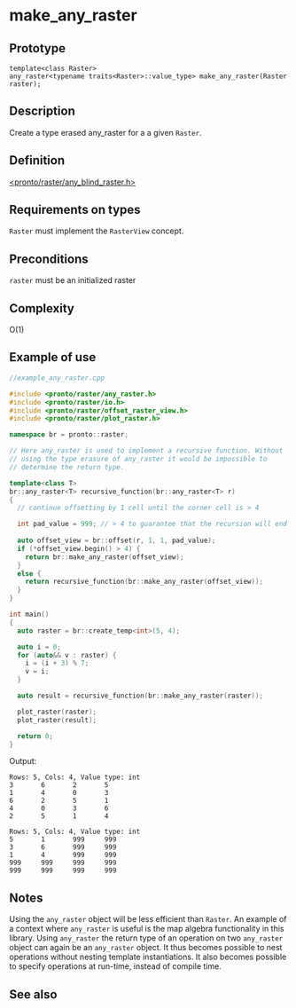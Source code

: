 # make_any_raster
## Prototype
```cpptemplate
template<class Raster> 
any_raster<typename traits<Raster>::value_type> make_any_raster(Raster raster);
```
## Description
Create a type erased any_raster for a a given `Raster`. 

## Definition
[<pronto/raster/any_blind_raster.h>](./../../include/pronto/raster/any_blind_raster.h)

## Requirements on types
`Raster` must implement the `RasterView` concept.

## Preconditions
`raster` must be an initialized raster 

## Complexity
O(1)

## Example of use

```cpp
//example_any_raster.cpp

#include <pronto/raster/any_raster.h>
#include <pronto/raster/io.h>
#include <pronto/raster/offset_raster_view.h>
#include <pronto/raster/plot_raster.h>

namespace br = pronto::raster;

// Here any_raster is used to implement a recursive function. Without 
// using the type erasure of any_raster it would be impossible to 
// determine the return type.

template<class T>
br::any_raster<T> recursive_function(br::any_raster<T> r)
{
  // continue offsetting by 1 cell until the corner cell is > 4 

  int pad_value = 999; // > 4 to guarantee that the recursion will end
  
  auto offset_view = br::offset(r, 1, 1, pad_value);
  if (*offset_view.begin() > 4) {
    return br::make_any_raster(offset_view);
  }
  else {
    return recursive_function(br::make_any_raster(offset_view));
  }
}

int main()
{
  auto raster = br::create_temp<int>(5, 4);

  auto i = 0;
  for (auto&& v : raster) {
    i = (i + 3) % 7;
    v = i;
  }

  auto result = recursive_function(br::make_any_raster(raster));

  plot_raster(raster);
  plot_raster(result);

  return 0;
}
```

Output:
```
Rows: 5, Cols: 4, Value type: int
3       6       2       5
1       4       0       3
6       2       5       1
4       0       3       6
2       5       1       4

Rows: 5, Cols: 4, Value type: int
5       1       999     999
3       6       999     999
1       4       999     999
999     999     999     999
999     999     999     999
```
## Notes
Using the `any_raster` object will be less efficient than `Raster`. 
An example of a context where `any_raster` is useful is the map algebra functionality in this library. Using `any_raster` the return type of an operation on two `any_raster` object can again be an `any_raster` object. It thus becomes possible to nest operations without nesting template instantiations. It also becomes possible to specify operations at run-time, instead of compile time.

## See also